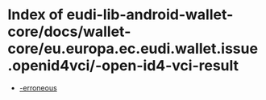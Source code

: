 # Index of eudi-lib-android-wallet-core/docs/wallet-core/eu.europa.ec.eudi.wallet.issue.openid4vci/-open-id4-vci-result

- [-erroneous](/eudi-lib-android-wallet-core/docs/wallet-core/eu.europa.ec.eudi.wallet.issue.openid4vci/-open-id4-vci-result/-erroneous/)
